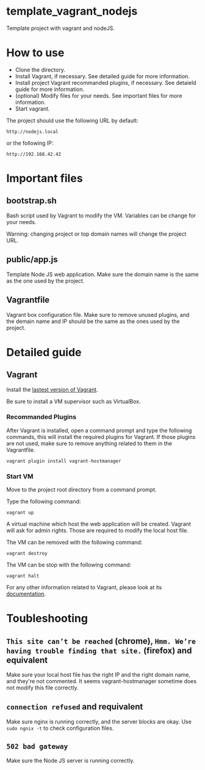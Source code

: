 # template_vagrant_nodejs
Template project with vagrant and nodeJS.

# How to use

- Clone the directory.
- Install Vagrant, if necessary. See detailed guide for more information.
- Install project Vagrant recommanded plugins, if necessary. See detaield guide for more information.
- (optional) Modify files for your needs. See important files for more information.
- Start vagrant.

The project should use the following URL by default:
```
http://nodejs.local
```
or the following IP:
```
http://192.168.42.42
```

# Important files

## bootstrap.sh

Bash script used by Vagrant to modify the VM.
Variables can be change for your needs. 

Warning: changing project or top domain names will change the project URL.

## public/app.js

Template Node JS web application. Make sure the domain name is the same as the one used by the project.

## Vagrantfile

Vagrant box configuration file. Make sure to remove unused plugins, and the demain name and IP should be the same as the ones used by the project. 

# Detailed guide
## Vagrant

Install the [lastest version of Vagrant](https://www.vagrantup.com/downloads.html).

Be sure to install a VM supervisor such as VirtualBox. 

### Recommanded Plugins

After Vagrant is installed, open a command prompt and type the following commands, this will install the required plugins for Vagrant. If those plugins are not used, make sure to remove anything related to them in the Vagrantfile.

```
vagrant plugin install vagrant-hostmanager
```

### Start VM 

Move to the project root directory from a command prompt.

Type the following command:
```
vagrant up
```

A virtual machine which host the web application will be created. Vagrant will ask for admin rights. Those are required to modify the local host file.

The VM can be removed with the following command:
```
vagrant destroy
```

The VM can be stop with the following command:
```
vagrant halt
```

For any other information related to Vagrant, please look at its [documentation](https://www.vagrantup.com/docs/index.html).

# Toubleshooting

## `This site can’t be reached` (chrome), `Hmm. We’re having trouble finding that site.` (firefox) and equivalent
Make sure your local host file has the right IP and the right domain name, and they're not commented. It seems vagrant-hostmanager sometime does not modify this file correctly.

## `connection refused` and requivalent
Make sure nginx is running correctly, and the server blocks are okay. Use `sudo ngnix -t` to check configuration files.

## `502 bad gateway`
Make sure the Node JS server is running correctly.

